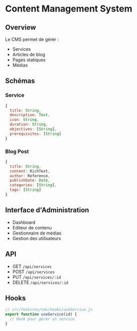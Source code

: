 # Content Management System

## Overview

Le CMS permet de gérer :

- Services
- Articles de blog
- Pages statiques
- Médias

## Schémas

### Service
```js
{
  title: String,
  description: Text,
  icon: String,
  duration: String,
  objectives: [String],
  prerequisites: [String]
}
```

### Blog Post
```js
{
  title: String,
  content: RichText,
  author: Reference,
  publishDate: Date,
  categories: [String],
  tags: [String]
}
```

## Interface d'Administration

- Dashboard
- Editeur de contenu
- Gestionnaire de médias
- Gestion des utilisateurs

## API

- GET `/api/services`
- POST `/api/services`
- PUT `/api/services/:id`
- DELETE `/api/services/:id`

## Hooks

```js
// src/features/cms/hooks/useService.js
export function useService(id) {
  // Hook pour gérer un service
}
```
